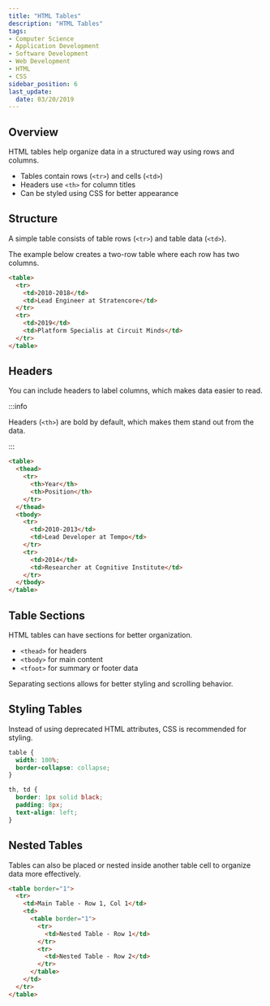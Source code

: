 ```yaml
---
title: "HTML Tables"
description: "HTML Tables"
tags: 
- Computer Science
- Application Development
- Software Development
- Web Development
- HTML
- CSS
sidebar_position: 6
last_update:
  date: 03/20/2019
---
```



## Overview

HTML tables help organize data in a structured way using rows and columns.  

- Tables contain rows (`<tr>`) and cells (`<td>`)  
- Headers use `<th>` for column titles  
- Can be styled using CSS for better appearance  

## Structure

A simple table consists of table rows (`<tr>`) and table data (`<td>`). 

The example below creates a two-row table where each row has two columns.  

```html
<table>
  <tr>
    <td>2010-2018</td>
    <td>Lead Engineer at Stratencore</td>
  </tr>
  <tr>
    <td>2019</td>
    <td>Platform Specialis at Circuit Minds</td>
  </tr>
</table>
```

## Headers

You can include headers to label columns, which makes data easier to read.  

:::info 

Headers (`<th>`) are bold by default, which makes them stand out from the data.  

:::

```html
<table>
  <thead>
    <tr>
      <th>Year</th>
      <th>Position</th>
    </tr>
  </thead>
  <tbody>
    <tr>
      <td>2010-2013</td>
      <td>Lead Developer at Tempo</td>
    </tr>
    <tr>
      <td>2014</td>
      <td>Researcher at Cognitive Institute</td>
    </tr>
  </tbody>
</table>
```

## Table Sections  

HTML tables can have sections for better organization.  

- `<thead>` for headers  
- `<tbody>` for main content  
- `<tfoot>` for summary or footer data  

Separating sections allows for better styling and scrolling behavior.  

## Styling Tables  

Instead of using deprecated HTML attributes, CSS is recommended for styling.  

```css
table {
  width: 100%;
  border-collapse: collapse;
}

th, td {
  border: 1px solid black;
  padding: 8px;
  text-align: left;
}
```

## Nested Tables

Tables can also be placed or nested inside another table cell to organize data more effectively.  

```html
<table border="1">
  <tr>
    <td>Main Table - Row 1, Col 1</td>
    <td>
      <table border="1">
        <tr>
          <td>Nested Table - Row 1</td>
        </tr>
        <tr>
          <td>Nested Table - Row 2</td>
        </tr>
      </table>
    </td>
  </tr>
</table>
```